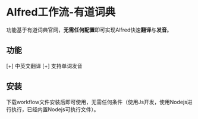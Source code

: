 # Alfred工作流-有道词典

功能基于有道词典官网，**无需任何配置**即可实现Alfred快速**翻译**与**发音**。

## 功能

[+] 中英文翻译
[+] 支持单词发音

## 安装

下载workflow文件安装后即可使用，无需任何条件（使用Js开发，使用Nodejs进行执行，已经内置Nodejs可执行文件）。
